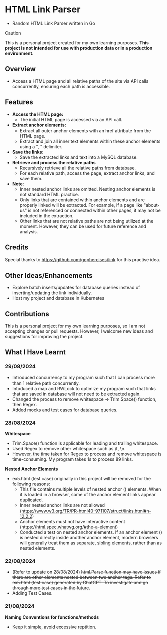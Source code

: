 # HTML Link Parser
- Random HTML Link Parser written in Go
> [!CAUTION]
> This is a personal project created for my own learning purposes. **This project is not intended for use with production data or in a production environment.**

## Overview
- Access a HTML page and all relative paths of the site via API calls concurrently, ensuring each path is accessible.

## Features
- **Access the HTML page:**
  - The initial HTML page is accessed via an API call.
- **Extract anchor elements:**
  - Extract all outer anchor elements with an href attribute from the HTML page.
  - Extract and join all inner text elements within these anchor elements using a ", " delimiter.
- **Save the links:**
  - Save the extracted links and text into a MySQL database.
- **Retrieve and process the relative paths**
  - Recursively retrieve all the relative paths from database.
  - For each relative path, access the page, extract anchor links, and save them.
- **Note**:
  - Inner nested anchor links are omitted. Nesting anchor elements is not standard HTML practice.
  - Only links that are contained within anchor elements and are properly linked will be extracted. For example, if a page like "about-us" is not referenced or connected within other pages, it may not be included in the extraction.
  - Other links that are not relative paths are not being utilized at the moment. However, they can be used for future reference and analysis.

## Credits
Special thanks to https://github.com/gophercises/link for this practise idea.

## Other Ideas/Enhancements
- Explore batch inserts/updates for database queries instead of inserting/updating the link individually.
- Host my project and database in Kubernetes

## Contributions
This is a personal project for my own learning purposes, so I am not accepting changes or pull requests. However, I welcome new ideas and suggestions for improving the project.

## What I Have Learnt
### 29/08/2024
- Introduced concurrency to my program such that I can process more than 1 relative path concurrently.
- Intoduced a map and RWLock to optimize my program such that links that are saved in database will not need to be extracted again.
- Changed the process to remove whitespace -> Trim.Space() function, then Regex.
- Added mocks and test cases for database queries.

### 28/08/2024
**Whitespace**
- Trim.Space() function is applicable for leading and trailing whitespace.
- Used Regex to remove other whitespace such as \t, \n.
- However, the time taken for Regex to process and remove whitespace is time-consuming. My program takes 1s to process 89 links.

**Nested Anchor Elements**
- ex5.html (test case) originally in this project will be removed for the following reasons:
  - This file contains multiple levels of nested anchor (<a>) elements. When it is loaded in a browser, some of the anchor element links appear duplicated.
  - Inner nested anchor links are not allowed (https://www.w3.org/TR/PR-html40-971107/struct/links.html#h-12.2.2)
  - Anchor elements must not have interactive content (https://html.spec.whatwg.org/#the-a-element)
  - Conducted a test on nested anchor elements. If an anchor element (<a>) is nested directly inside another anchor element, modern browsers will generally treat them as separate, sibling elements, rather than as nested elements.


### 22/08/2024
- (Refer to update on 28/08/2024) ~~html.Parse function may have issues if there are other elements nested between two anchor tags. Refer to ex5.html (test case) generated by ChatGPT. To investigate and go through more test cases in the future.~~
- Adding Test Cases.

### 21/08/2024
**Naming Conventions for functions/methods**
- Keep it simple, avoid excessive reptition.


